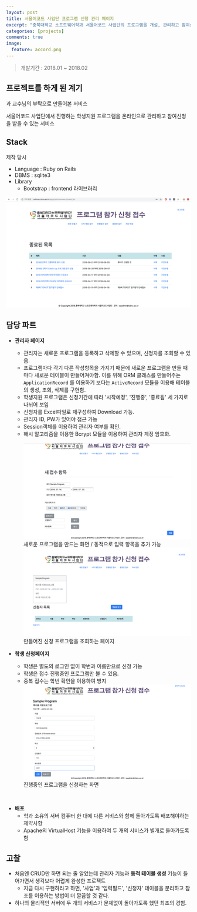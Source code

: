 ```yaml
---
layout: post
title: 서울어코드 사업단 프로그램 신청 관리 페이지
excerpt: "충북대학교 소프트웨어학과 서울어코드 사업단의 프로그램을 개설, 관리하고 참여신청이 가능한 서비스"
categories: [projects]
comments: true
image:
  feature: accord.png
---
```

> 개발기간 : 2018.01 ~ 2018.02

## 프로젝트를 하게 된 계기
과 교수님의 부탁으로 만들어본 서비스

서울어코드 사업단에서 진행하는 학생지원 프로그램을 온라인으로 관리하고 참여신청을 받을 수 있는 서비스

## Stack
제작 당시
- Language : Ruby on Rails
- DBMS : sqlite3
- Library
  - Bootstrap : frontend 라이브러리
<img src="/img/accord_img.png" alt="accord"/>

## 담당 파트
- **관리자 페이지**
  - 관리자는 새로운 프로그램을 등록하고 삭제할 수 있으며, 신청자를 조회할 수 있음.
  - 프로그램마다 각기 다른 작성항목을 가지기 때문에 새로운 프로그램을 만들 때 마다 새로운 테이블이 만들어져야함. 이를 위해 ORM 클래스를 만들어주는 `ApplicationRecord` 를 이용하기 보다는 `ActiveRecord` 모듈을 이용해 테이블의 생성, 조회, 삭제를 구현함.
  - 학생지원 프로그램은 신청기간에 따라 '시작예정', '진행중', '종료됨' 세 가지로 나뉘어 보임
  - 신청자를 Excel파일로 재구성하여 Download 가능.
  - 관리자 ID, PW가 있어야 접근 가능
  - Session객체를 이용하여 관리자 여부를 확인.
  - 해시 알고리즘을 이용한 Bcrypt 모듈을 이용하여 관리자 계정 암호화.
<br><br><img src="/img/accord_new.png" alt="accord_new"/>
새로운 프로그램을 만드는 화면 / 동적으로 입력 항목을 추가 가능
<br><img src="/img/accord_maded.png" alt="accord_maded"/>
만들어진 신청 프로그램을 조회하는 페이지

- **학생 신청페이지**
  - 학생은 별도의 로그인 없이 학번과 이름만으로 신청 가능
  - 학생은 접수 진행중인 프로그램만 볼 수 있음.
  - 중복 접수는 학번 확인을 이용하여 방지
<br><img src="/img/accord_apply.png" alt="accord_apply"/>
진행중인 프로그램을 신청하는 화면
<br>

- **배포**
  - 학과 소유의 서버 컴퓨터 한 대에 다른 서비스와 함께 돌아가도록 배포해야하는 제약사항
  - Apache의 VirtualHost 기능을 이용하여 두 개의 서비스가 별개로 돌아가도록 함

## 고찰
- 처음엔 CRUD만 하면 되는 줄 알았는데 관리자 기능과 **동적 테이블 생성** 기능이 들어가면서 생각보다 어렵게 완성한 프로젝트
  - 지금 다시 구현하라고 하면, '사업'과 '입력필드', '신청자' 테이블을 분리하고 참조를 이용하는 방법이 더 깔끔할 것 같다.
- 하나의 물리적인 서버에 두 개의 서비스가 문제없이 돌아가도록 했던 최초의 경험. 
